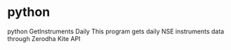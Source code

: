 # python
python
GetInstruments Daily
This program gets daily NSE instruments data through Zerodha Kite API 
